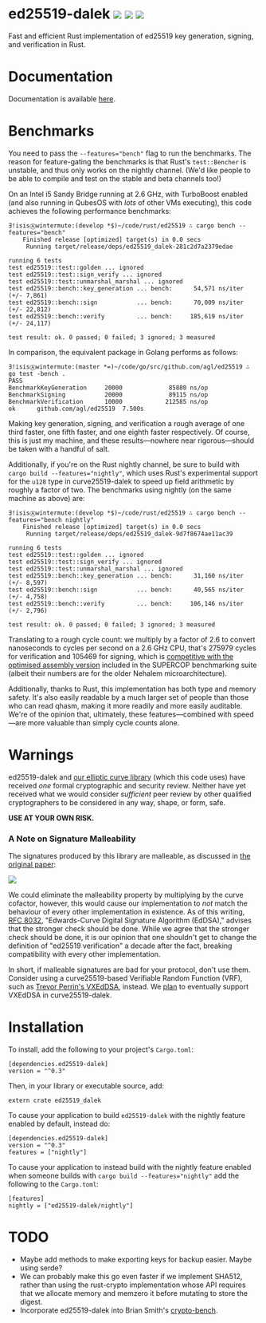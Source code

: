 # ed25519-dalek ![](https://img.shields.io/crates/v/ed25519-dalek.svg) ![](https://docs.rs/ed25519-dalek/badge.svg) ![](https://travis-ci.org/isislovecruft/ed25519-dalek.svg?branch=master)

Fast and efficient Rust implementation of ed25519 key generation, signing, and
verification in Rust.

# Documentation

Documentation is available [here](https://docs.rs/ed25519-dalek).

# Benchmarks

You need to pass the `--features="bench"` flag to run the benchmarks.  The
reason for feature-gating the benchmarks is that Rust's `test::Bencher` is
unstable, and thus only works on the nightly channel.  (We'd like people to be
able to compile and test on the stable and beta channels too!)

On an Intel i5 Sandy Bridge running at 2.6 GHz, with TurboBoost enabled (and
also running in QubesOS with *lots* of other VMs executing), this code
achieves the following performance benchmarks:

    ∃!isisⒶwintermute:(develop *$)~/code/rust/ed25519 ∴ cargo bench --features="bench"
        Finished release [optimized] target(s) in 0.0 secs
         Running target/release/deps/ed25519_dalek-281c2d7a2379edae

    running 6 tests
    test ed25519::test::golden ... ignored
    test ed25519::test::sign_verify ... ignored
    test ed25519::test::unmarshal_marshal ... ignored
    test ed25519::bench::key_generation ... bench:      54,571 ns/iter (+/- 7,861)
    test ed25519::bench::sign           ... bench:      70,009 ns/iter (+/- 22,812)
    test ed25519::bench::verify         ... bench:     185,619 ns/iter (+/- 24,117)

    test result: ok. 0 passed; 0 failed; 3 ignored; 3 measured

In comparison, the equivalent package in Golang performs as follows:

    ∃!isisⒶwintermute:(master *=)~/code/go/src/github.com/agl/ed25519 ∴ go test -bench .
    PASS
    BenchmarkKeyGeneration     20000             85880 ns/op
    BenchmarkSigning           20000             89115 ns/op
    BenchmarkVerification      10000            212585 ns/op
    ok      github.com/agl/ed25519  7.500s

Making key generation, signing, and verification a rough average of one third
faster, one fifth faster, and one eighth faster respectively.  Of course, this
is just my machine, and these results—nowhere near rigorous—should be taken
with a handful of salt.

Additionally, if you're on the Rust nightly channel, be sure to build with
`cargo build --features="nightly"`, which uses Rust's experimental support for
the `u128` type in curve25519-dalek to speed up field arithmetic by roughly a
factor of two.  The benchmarks using nightly (on the same machine as above)
are:

    ∃!isisⒶwintermute:(develop *$)~/code/rust/ed25519 ∴ cargo bench --features="bench nightly"
        Finished release [optimized] target(s) in 0.0 secs
         Running target/release/deps/ed25519_dalek-9d7f8674ae11ac39

    running 6 tests
    test ed25519::test::golden ... ignored
    test ed25519::test::sign_verify ... ignored
    test ed25519::test::unmarshal_marshal ... ignored
    test ed25519::bench::key_generation ... bench:      31,160 ns/iter (+/- 8,597)
    test ed25519::bench::sign           ... bench:      40,565 ns/iter (+/- 4,758)
    test ed25519::bench::verify         ... bench:     106,146 ns/iter (+/- 2,796)

    test result: ok. 0 passed; 0 failed; 3 ignored; 3 measured

Translating to a rough cycle count: we multiply by a factor of 2.6 to convert
nanoseconds to cycles per second on a 2.6 GHz CPU, that's 275979 cycles for
verification and 105469 for signing, which is
[competitive with the optimised assembly version](https://ed25519.cr.yp.to/)
included in the SUPERCOP benchmarking suite (albeit their numbers are for the
older Nehalem microarchitecture).

Additionally, thanks to Rust, this implementation has both type and memory
safety.  It's also easily readable by a much larger set of people than those who
can read qhasm, making it more readily and more easily auditable.  We're of
the opinion that, ultimately, these features—combined with speed—are more
valuable than simply cycle counts alone.

# Warnings

ed25519-dalek and
[our elliptic curve library](https://github.com/isislovecruft/curve25519-dalek)
(which this code uses) have received *one* formal cryptographic and security
review.  Neither have yet received what we would consider *sufficient* peer
review by other qualified cryptographers to be considered in any way, shape,
or form, safe.

**USE AT YOUR OWN RISK.**


### A Note on Signature Malleability

The signatures produced by this library are malleable, as discussed in
[the original paper](https://ed25519.cr.yp.to/ed25519-20110926.pdf):

![](https://github.com/isislovecruft/ed25519-dalek/blob/develop/res/ed25519-malleability.png)

We could eliminate the malleability property by multiplying by the curve
cofactor, however, this would cause our implementation to *not* match the
behaviour of every other implementation in existence.  As of this writing,
[RFC 8032](https://tools.ietf.org/html/rfc8032), "Edwards-Curve Digital
Signature Algorithm (EdDSA)," advises that the stronger check should be done.
While we agree that the stronger check should be done, it is our opinion that
one shouldn't get to change the definition of "ed25519 verification" a decade
after the fact, breaking compatibility with every other implementation.

In short, if malleable signatures are bad for your protocol, don't use them.
Consider using a curve25519-based Verifiable Random Function (VRF), such as
[Trevor Perrin's VXEdDSA](https://www.whispersystems.org/docs/specifications/xeddsa/),
instead.  We
[plan](https://github.com/isislovecruft/curve25519-dalek/issues/9) to
eventually support VXEdDSA in curve25519-dalek.

# Installation

To install, add the following to your project's `Cargo.toml`:

    [dependencies.ed25519-dalek]
    version = "^0.3"

Then, in your library or executable source, add:

    extern crate ed25519_dalek

To cause your application to build `ed25519-dalek` with the nightly feature
enabled by default, instead do:

    [dependencies.ed25519-dalek]
    version = "^0.3"
    features = ["nightly"]

To cause your application to instead build with the nightly feature enabled
when someone builds with `cargo build --features="nightly"` add the following
to the `Cargo.toml`:

    [features]
    nightly = ["ed25519-dalek/nightly"]


# TODO

 * Maybe add methods to make exporting keys for backup easier.  Maybe using
   serde?
 * We can probably make this go even faster if we implement SHA512,
   rather than using the rust-crypto implementation whose API requires
   that we allocate memory and memzero it before mutating to store the
   digest.
 * Incorporate ed25519-dalek into Brian Smith's
   [crypto-bench](https://github.com/briansmith/crypto-bench).
